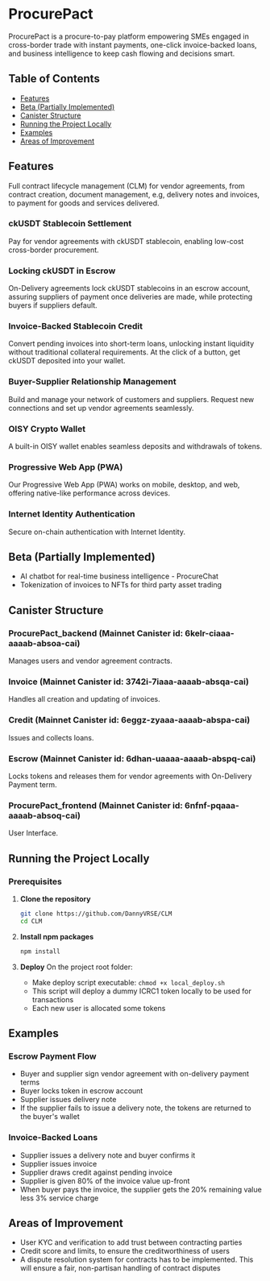 # ProcurePact

ProcurePact is a procure-to-pay platform empowering SMEs engaged in cross-border trade with instant payments, one-click invoice-backed loans, and business intelligence to keep cash flowing and decisions smart.

## Table of Contents

- [Features](#features)
- [Beta (Partially Implemented)](#beta-partially-implemented)
- [Canister Structure](#canister-structure)
- [Running the Project Locally](#running-the-project-locally)
- [Examples](#examples)
- [Areas of Improvement](#areas-of-improvement)

## Features

Full contract lifecycle management (CLM) for vendor agreements, from contract creation, document management, e.g, delivery notes and invoices, to payment for goods and services delivered.

### ckUSDT Stablecoin Settlement

Pay for vendor agreements with ckUSDT stablecoin, enabling low-cost cross-border procurement.

### Locking ckUSDT in Escrow

On-Delivery agreements lock ckUSDT stablecoins in an escrow account, assuring suppliers of payment once deliveries are made, while protecting buyers if suppliers default.

### Invoice-Backed Stablecoin Credit

Convert pending invoices into short-term loans, unlocking instant liquidity without traditional collateral requirements. At the click of a button, get ckUSDT deposited into your wallet.

### Buyer-Supplier Relationship Management

Build and manage your network of customers and suppliers. Request new connections and set up vendor agreements seamlessly.

### OISY Crypto Wallet

A built-in OISY wallet enables seamless deposits and withdrawals of tokens.

### Progressive Web App (PWA)

Our Progressive Web App (PWA) works on mobile, desktop, and web, offering native-like performance across devices.

### Internet Identity Authentication

Secure on-chain authentication with Internet Identity.

## Beta (Partially Implemented)

- AI chatbot for real-time business intelligence - ProcureChat
- Tokenization of invoices to NFTs for third party asset trading

## Canister Structure

### ProcurePact_backend (Mainnet Canister id: 6kelr-ciaaa-aaaab-absoa-cai)

Manages users and vendor agreement contracts.

### Invoice (Mainnet Canister id: 3742i-7iaaa-aaaab-absqa-cai)

Handles all creation and updating of invoices.

### Credit (Mainnet Canister id: 6eggz-zyaaa-aaaab-abspa-cai)

Issues and collects loans.

### Escrow (Mainnet Canister id: 6dhan-uaaaa-aaaab-abspq-cai)

Locks tokens and releases them for vendor agreements with On-Delivery Payment term.

### ProcurePact_frontend (Mainnet Canister id: 6nfnf-pqaaa-aaaab-absoq-cai)

User Interface.

## Running the Project Locally

### Prerequisites

1. **Clone the repository**
   ```bash
   git clone https://github.com/DannyVRSE/CLM
   cd CLM
   ```

2. **Install npm packages**
   ```bash
   npm install
   ```

3. **Deploy**
   On the project root folder:
   - Make deploy script executable: `chmod +x local_deploy.sh`
   - This script will deploy a dummy ICRC1 token locally to be used for transactions
   - Each new user is allocated some tokens

## Examples

### Escrow Payment Flow

- Buyer and supplier sign vendor agreement with on-delivery payment terms
- Buyer locks token in escrow account
- Supplier issues delivery note
- If the supplier fails to issue a delivery note, the tokens are returned to the buyer's wallet

### Invoice-Backed Loans

- Supplier issues a delivery note and buyer confirms it
- Supplier issues invoice
- Supplier draws credit against pending invoice
- Supplier is given 80% of the invoice value up-front
- When buyer pays the invoice, the supplier gets the 20% remaining value less 3% service charge

## Areas of Improvement

- User KYC and verification to add trust between contracting parties
- Credit score and limits, to ensure the creditworthiness of users
- A dispute resolution system for contracts has to be implemented. This will ensure a fair, non-partisan handling of contract disputes